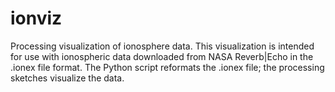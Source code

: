 # ionviz
Processing visualization of ionosphere data. This visualization is intended for use with ionospheric data downloaded from NASA Reverb|Echo in the .ionex file format. The Python script reformats the .ionex file; the processing sketches visualize the data.
